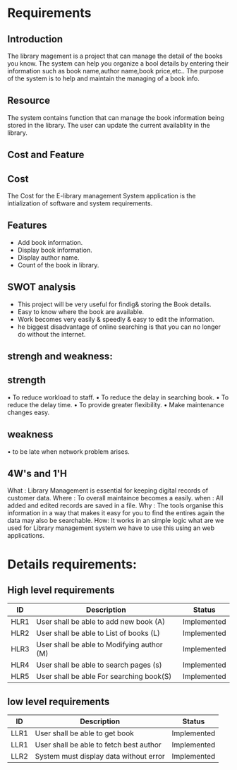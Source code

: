 # Requirements

## Introduction
The library magement is a project that can manage the detail of the books you know. The system can help you organize a bool details by entering their information such as book name,author name,book price,etc.. The purpose of the system is to help and maintain the managing of a book info.

## Resource
The system contains function that can manage the book information being stored in the library. The user can update the current availablity in the library.

## Cost and Feature

## Cost
The Cost for the E-library management System application is the intialization of software and system requirements.

## Features
-   Add book information.
-   Display book information.
-   Display author name.
-   Count of the book in library.

## SWOT analysis
-  This project will be very useful for findig& storing the Book details.
-  Easy to know where the book are available.
-  Work becomes very easily & speedly & easy to edit the information.
-  he biggest disadvantage of online searching is that you can no longer do without the internet.
## strengh and weakness:
 ## strength
 • To reduce workload to staff.
• To reduce the delay in searching book.
• To reduce the delay time.
• To provide greater flexibility.
• Make maintenance changes easy.

## weakness 
• to be late when network problem arises.

## 4W's and 1'H
   What : Library Management is essential for keeping digital records of customer data.
   Where : To overall maintaince becomes a easily.
   when : All added and edited records are saved in a file.
   Why : The tools organise this information in a way that makes it easy for you to find the entires again the data may also be searchable.
   How: It works in an simple logic what are we used for Library management system we have to use this using an web applications.





# Details requirements:
## High level requirements 
| ID | Description | Status |
|------| ------| ------|
| HLR1 | User shall be able to add new book (A) | Implemented
|HLR2  | User shall be able to List of books (L) | Implemented
|HLR3  | User shall be able to Modifying author (M) |	Implemented
|HLR4  | User shall be able to search pages (s) |	Implemented
|HLR5  | User shall be able For searching book(S) |	Implemented







## low level requirements
| ID | Description | Status |
|-------|------|------|
| LLR1 | User shall be able to get book | Implemented 
| LLR1 | User shall be able to fetch best author | Implemented 
| LLR2 |System must display data without error | Implemented


















  
  
 
  
   
